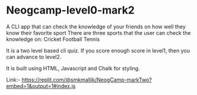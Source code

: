 # Neogcamp-level0-mark2
A CLI app that can check the knowledge of your friends on how well they know their favorite sport
There are three sports that the user can check the knowledge on: 
Cricket
Football
Tennis

It is a two level based cli quiz. If you score enough score in level1, then you can advance to level2.

It is built using HTML, Javascript and Chalk for styling.

Link:- https://replit.com/@smkmallik/NeogCamp-markTwo?embed=1&output=1#index.js
